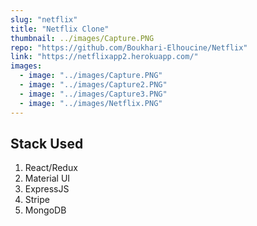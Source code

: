 ```yaml
---
slug: "netflix"
title: "Netflix Clone"
thumbnail: ../images/Capture.PNG
repo: "https://github.com/Boukhari-Elhoucine/Netflix"
link: "https://netflixapp2.herokuapp.com/"
images:
  - image: "../images/Capture.PNG"
  - image: "../images/Capture2.PNG"
  - image: "../images/Capture3.PNG"
  - image: "../images/Netflix.PNG"
---
```


## Stack Used

1. React/Redux
2. Material UI
3. ExpressJS
4. Stripe
5. MongoDB
